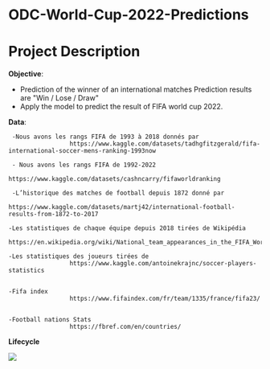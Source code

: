 # ODC-World-Cup-2022-Predictions

# Project Description
__Objective__:
- Prediction of the winner of an international matches Prediction results are  "Win / Lose / Draw" 
- Apply the model to predict the result of FIFA world cup 2022.

__Data__: 


     -Nous avons les rangs FIFA de 1993 à 2018 donnés par 
                     https://www.kaggle.com/datasets/tadhgfitzgerald/fifa-international-soccer-mens-ranking-1993now

     - Nous avons les rangs FIFA de 1992-2022 
                     https://www.kaggle.com/datasets/cashncarry/fifaworldranking

     -L’historique des matches de football depuis 1872 donné par 
                     https://www.kaggle.com/datasets/martj42/international-football-results-from-1872-to-2017

    -Les statistiques de chaque équipe depuis 2018 tirées de Wikipédia                      
                     https://en.wikipedia.org/wiki/National_team_appearances_in_the_FIFA_World_Cup#Overall_team_records

    -Les statistiques des joueurs tirées de 
                     https://www.kaggle.com/antoinekrajnc/soccer-players-statistics


    -Fifa index            
                     https://www.fifaindex.com/fr/team/1335/france/fifa23/


    -Football nations Stats  
                     https://fbref.com/en/countries/


__Lifecycle__

![](https://github.com/mrthlinh/FIFA-World-Cup-Prediction/blob/master/pic/life_cycle.png)


